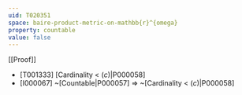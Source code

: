 ```yaml
---
uid: T020351
space: baire-product-metric-on-mathbb{r}^{omega}
property: countable
value: false
---
```

[[Proof]]

* [T001333] [Cardinality < $\mathfrak(c)$|P000058]
* [I000067] ~[Countable|P000057] => ~[Cardinality < $\mathfrak(c)$|P000058]

